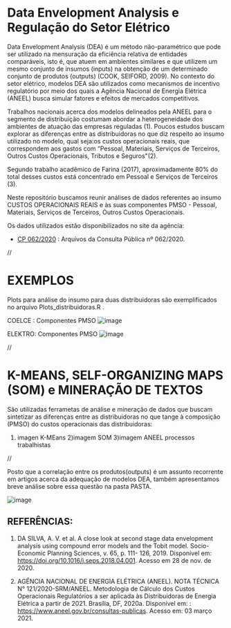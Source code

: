 # Data Envelopment Analysis e Regulação do Setor Elétrico

  Data Envelopment Analysis (DEA) é um método não-paramétrico que pode ser utilizado na mensuração da eficiência relativa de entidades comparáveis, isto é, que atuem em ambientes similares e que utilizem um mesmo conjunto de insumos (inputs) na obtenção de um determinado conjunto de produtos (outputs) (COOK, SEIFORD, 2009). No contexto do setor elétrico, modelos DEA são utilizados como mecanismos de incentivo regulatório por meio dos quais a Agência Nacional de Energia Elétrica (ANEEL) busca simular fatores e efeitos de mercados competitivos.

  Trabalhos nacionais acerca dos modelos delineados pela ANEEL para o segmento de distribuição costumam abordar a heterogeneidade dos ambientes de atuação das empresas reguladas (1). Poucos estudos buscam explorar as diferenças entre as distribuidoras no que diz respeito ao insumo utilizado no modelo, qual seja:os custos operacionais reais, que correspondem aos gastos com “Pessoal, Materiais, Serviços de Terceiros, Outros Custos Operacionais, Tributos e Seguros"(2).

  Segundo trabalho acadêmico de Farina (2017), aproximadamente 80% do total desses custos está concentrado em Pessoal e Serviços de Terceiros (3).

  Neste repositório buscamos reunir análises de dados referentes ao insumo CUSTOS OPERACIONAIS REAIS e às suas componentes PMSO - Pessoal, Materiais, Serviços de Terceiros, Outros Custos Operacionais. 

  Os dados utilizados estão disponibilizados no site da agência:

* [CP 062/2020](https://www.aneel.gov.br/consultas-publicas?p_auth=tpgjXTaM&p_p_id=participacaopublica_WAR_participacaopublicaportlet&p_p_lifecycle=1&p_p_state=normal&p_p_mode=view&p_p_col_id=column-2&p_p_col_pos=1&p_p_col_count=2&_participacaopublica_WAR_participacaopublicaportlet_ideParticipacaoPublica=3477&_participacaopublica_WAR_participacaopublicaportlet_javax.portlet.action=visualizarParticipacaoPublica) : Arquivos da Consulta Pública nº 062/2020.

//

# EXEMPLOS
Plots para análise do insumo para duas distribuidoras são exemplificados no arquivo Plots_distribuidoras.R . 

COELCE : Componentes PMSO
![image](https://user-images.githubusercontent.com/93783315/143915104-56073a5c-ccb9-43f9-a1bd-b09ce5e80d11.png)

ELEKTRO: Componentes PMSO
![image](https://user-images.githubusercontent.com/93783315/143915156-4b844a21-ac28-494b-b796-32e0233c2ffe.png)

//


# K-MEANS, SELF-ORGANIZING MAPS (SOM) e MINERAÇÃO DE TEXTOS

São utilizadas ferrametas de análise e mineração de dados que buscam sintetizar as diferenças entre as distribuidoras no que tange à composição (PMSO) do custos operacionais das distribuidoras:

1) imagen K-MEans
2)imagem SOM
3)imagem ANEEL processos trabalhistas

//


Posto que a correlação entre os produtos(outputs) é um assunto recorrente em artigos acerca da adequação de modelos DEA, também apresentamos breve análise sobre essa questão na pasta PASTA. 

![image](https://user-images.githubusercontent.com/93783315/143915435-01ca03c0-0aae-42c6-8553-18bd203e14a8.png)



## REFERÊNCIAS: 
1) DA SILVA, A. V. et al. A close look at second stage data envelopment analysis using compound error models and the Tobit model. Socio-Economic Planning Sciences, v. 65, p. 111- 126, 2019. Disponível em: https://doi.org/10.1016/j.seps.2018.04.001. Acesso em 28 de nov. de 2020.

2) AGÊNCIA NACIONAL DE ENERGIA ELÉTRICA (ANEEL). NOTA TÉCNICA N° 121/2020-SRM/ANEEL. Metodologia de Cálculo dos Custos Operacionais Regulatórios a ser aplicada às Distribuidoras de Energia Elétrica a partir de 2021. Brasília, DF, 2020a. Disponível em: : https://www.aneel.gov.br/consultas-publicas. Acesso em: 03 março 2021.

